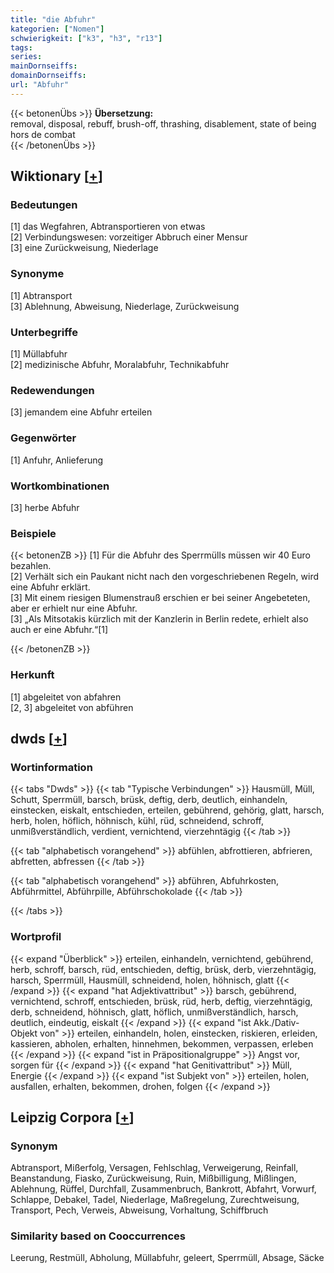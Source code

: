 ```yaml
---
title: "die Abfuhr"
kategorien: ["Nomen"]
schwierigkeit: ["k3", "h3", "r13"]
tags:
series:
mainDornseiffs:
domainDornseiffs:
url: "Abfuhr"
---
```


{{< betonenÜbs >}}
**Übersetzung:**  
removal, disposal, rebuff, brush-off, thrashing, disablement, state of being hors de combat  
{{< /betonenÜbs >}}

## Wiktionary [[+](https://de.wiktionary.org/wiki/Abfuhr)]

### Bedeutungen
[1] das Wegfahren, Abtransportieren von etwas  
[2] Verbindungswesen: vorzeitiger Abbruch einer Mensur  
[3] eine Zurückweisung, Niederlage  

### Synonyme
[1] Abtransport  
[3] Ablehnung, Abweisung, Niederlage, Zurückweisung  

### Unterbegriffe
[1] Müllabfuhr  
[2] medizinische Abfuhr, Moralabfuhr, Technikabfuhr  

### Redewendungen
[3] jemandem eine Abfuhr erteilen  

### Gegenwörter
[1] Anfuhr, Anlieferung  

### Wortkombinationen
[3] herbe Abfuhr  

### Beispiele
{{< betonenZB >}}
[1] Für die Abfuhr des Sperrmülls müssen wir 40 Euro bezahlen.  
[2] Verhält sich ein Paukant nicht nach den vorgeschriebenen Regeln, wird eine Abfuhr erklärt.  
[3] Mit einem riesigen Blumenstrauß erschien er bei seiner Angebeteten, aber er erhielt nur eine Abfuhr.  
[3] „Als Mitsotakis kürzlich mit der Kanzlerin in Berlin redete, erhielt also auch er eine Abfuhr.“[1]  

{{< /betonenZB >}}
### Herkunft
[1] abgeleitet von abfahren  
[2, 3] abgeleitet von abführen  



## dwds [[+](https://www.dwds.de/wb/Abfuhr)]

### Wortinformation
{{< tabs "Dwds" >}}
{{< tab "Typische Verbindungen" >}}
Hausmüll, Müll, Schutt, Sperrmüll, barsch, brüsk, deftig, derb, deutlich, einhandeln, einstecken, eiskalt, entschieden, erteilen, gebührend, gehörig, glatt, harsch, herb, holen, höflich, höhnisch, kühl, rüd, schneidend, schroff, unmißverständlich, verdient, vernichtend, vierzehntägig
{{< /tab >}}

{{< tab "alphabetisch vorangehend" >}}
abfühlen, abfrottieren, abfrieren, abfretten, abfressen
{{< /tab >}}

{{< tab "alphabetisch vorangehend" >}}
abführen, Abfuhrkosten, Abführmittel, Abführpille, Abführschokolade
{{< /tab >}}

{{< /tabs >}}

### Wortprofil
{{< expand "Überblick" >}} erteilen, einhandeln, vernichtend, gebührend, herb, schroff, barsch, rüd, entschieden, deftig, brüsk, derb, vierzehntägig, harsch, Sperrmüll, Hausmüll, schneidend, holen, höhnisch, glatt {{< /expand >}}
{{< expand "hat Adjektivattribut" >}} barsch, gebührend, vernichtend, schroff, entschieden, brüsk, rüd, herb, deftig, vierzehntägig, derb, schneidend, höhnisch, glatt, höflich, unmißverständlich, harsch, deutlich, eindeutig, eiskalt {{< /expand >}}
{{< expand "ist Akk./Dativ-Objekt von" >}} erteilen, einhandeln, holen, einstecken, riskieren, erleiden, kassieren, abholen, erhalten, hinnehmen, bekommen, verpassen, erleben {{< /expand >}}
{{< expand "ist in Präpositionalgruppe" >}} Angst vor, sorgen für {{< /expand >}}
{{< expand "hat Genitivattribut" >}} Müll, Energie {{< /expand >}}
{{< expand "ist Subjekt von" >}} erteilen, holen, ausfallen, erhalten, bekommen, drohen, folgen {{< /expand >}}

## Leipzig Corpora [[+](https://corpora.uni-leipzig.de/en/res?word=Abfuhr&corpusId=deu_newscrawl-public_2018)]


### Synonym
Abtransport, Mißerfolg, Versagen, Fehlschlag, Verweigerung, Reinfall, Beanstandung, Fiasko, Zurückweisung, Ruin, Mißbilligung, Mißlingen, Ablehnung, Rüffel, Durchfall, Zusammenbruch, Bankrott, Abfahrt, Vorwurf, Schlappe, Debakel, Tadel, Niederlage, Maßregelung, Zurechtweisung, Transport, Pech, Verweis, Abweisung, Vorhaltung, Schiffbruch


### Similarity based on Cooccurrences
Leerung, Restmüll, Abholung, Müllabfuhr, geleert, Sperrmüll, Absage, Säcke

